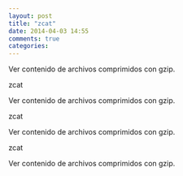 ```yaml
---
layout: post
title: "zcat"
date: 2014-04-03 14:55
comments: true
categories: 
---
```

Ver contenido de archivos comprimidos con gzip.

zcat

Ver contenido de archivos comprimidos con gzip.

zcat

Ver contenido de archivos comprimidos con gzip.

zcat

Ver contenido de archivos comprimidos con gzip.

